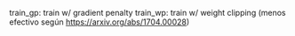train_gp: train w/ gradient penalty
train_wp: train w/ weight clipping (menos efectivo según https://arxiv.org/abs/1704.00028)